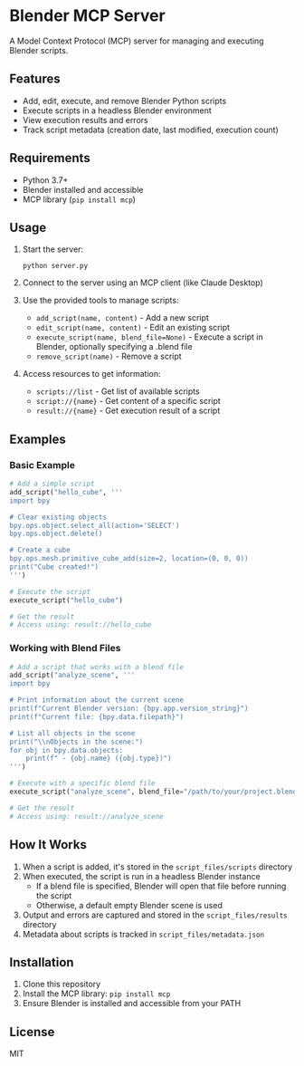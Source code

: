 # Blender MCP Server

A Model Context Protocol (MCP) server for managing and executing Blender scripts.

## Features

- Add, edit, execute, and remove Blender Python scripts
- Execute scripts in a headless Blender environment
- View execution results and errors
- Track script metadata (creation date, last modified, execution count)

## Requirements

- Python 3.7+
- Blender installed and accessible
- MCP library (`pip install mcp`)

## Usage

1. Start the server:
   ```
   python server.py
   ```

2. Connect to the server using an MCP client (like Claude Desktop)

3. Use the provided tools to manage scripts:
   - `add_script(name, content)` - Add a new script
   - `edit_script(name, content)` - Edit an existing script
   - `execute_script(name, blend_file=None)` - Execute a script in Blender, optionally specifying a .blend file
   - `remove_script(name)` - Remove a script

4. Access resources to get information:
   - `scripts://list` - Get list of available scripts
   - `script://{name}` - Get content of a specific script
   - `result://{name}` - Get execution result of a script

## Examples

### Basic Example

```python
# Add a simple script
add_script("hello_cube", '''
import bpy

# Clear existing objects
bpy.ops.object.select_all(action='SELECT')
bpy.ops.object.delete()

# Create a cube
bpy.ops.mesh.primitive_cube_add(size=2, location=(0, 0, 0))
print("Cube created!")
''')

# Execute the script
execute_script("hello_cube")

# Get the result
# Access using: result://hello_cube
```

### Working with Blend Files

```python
# Add a script that works with a blend file
add_script("analyze_scene", '''
import bpy

# Print information about the current scene
print(f"Current Blender version: {bpy.app.version_string}")
print(f"Current file: {bpy.data.filepath}")

# List all objects in the scene
print("\\nObjects in the scene:")
for obj in bpy.data.objects:
    print(f" - {obj.name} ({obj.type})")
''')

# Execute with a specific blend file
execute_script("analyze_scene", blend_file="/path/to/your/project.blend")

# Get the result
# Access using: result://analyze_scene
```

## How It Works

1. When a script is added, it's stored in the `script_files/scripts` directory
2. When executed, the script is run in a headless Blender instance
   - If a blend file is specified, Blender will open that file before running the script
   - Otherwise, a default empty Blender scene is used
3. Output and errors are captured and stored in the `script_files/results` directory
4. Metadata about scripts is tracked in `script_files/metadata.json`

## Installation

1. Clone this repository
2. Install the MCP library: `pip install mcp`
3. Ensure Blender is installed and accessible from your PATH

## License

MIT
